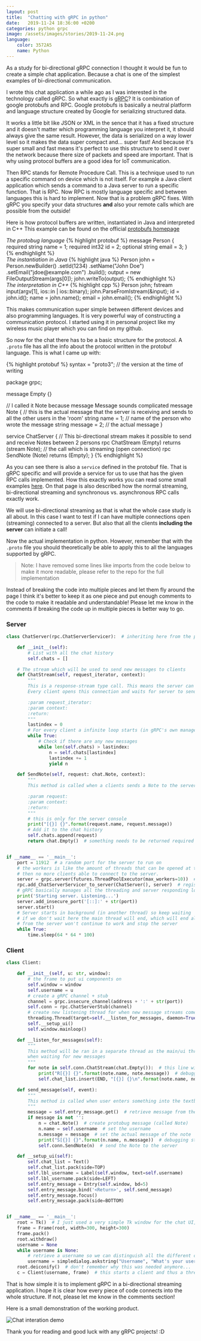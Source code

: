 ```yaml
---
layout: post
title:  "Chatting with gRPC in python"
date:   2019-11-24 18:36:00 +0200
categories: python grpc
image: /assets/images/stories/2019-11-24.png
language:
    color: 3572A5
    name: Python
---
```

As a study for bi-directional gRPC connection I thought it would be fun to create a simple chat application. Because a chat is one of the simplest examples of bi-directional communication.
<!--more-->

I wrote this chat application a while ago as I was interested in the technology called gRPC.
So what exactly is [gRPC](https://grpc.io/)? It is combination of google protobufs and RPC.
Google protobufs is basically a neutral platform and language structure created by Google for serializing structured data.

It works a little bit like JSON or XML in the sence that it has a fixed structure and it doesn't matter which programming language you interpret it, it should always give the same result.
However, the data is serialized on a way lower level so it makes the data super compact and... super fast! 
And because it's super small and fast means it's perfect to use this structure to send it over the network because there size of packets and speed are important.
That is why using protocol buffers are a good idea for IoT communication.

Then RPC stands for Remote Procedure Call. This is a technique used to run a specific command on device which is not itself.
For example a Java client application which sends a command to a Java server to run a specific function. That is RPC.
Now RPC is mostly language specific and between languages this is hard to implement. Now that is a problem gRPC fixes.
With gRPC you specify your data structures **and** also your remote calls which are possible from the outside! 

Here is how protocol buffers are written, instantiated in Java and interpreted in C++
This example can be found on the official [protobufs homepage](https://developers.google.com/protocol-buffers)

<div class="fat">
    <div class="row">
        <div class="col-sm-12 col-md-4">
        <i>The protobug language</i>
            {% highlight protobuf %}
message Person {
  required string name = 1;
  required int32 id = 2;
  optional string email = 3;
}
{% endhighlight %}
        </div>
        <div class="col-sm-12 col-md-4">
        <i>The instantiation in Java</i>
{% highlight java %}
Person john = Person.newBuilder()
    .setId(1234)
    .setName("John Doe")
    .setEmail("jdoe@example.com")
    .build();
output = new FileOutputStream(args[0]);
john.writeTo(output);
{% endhighlight %}
        </div>
        <div class="col-sm-12 col-md-4">
        <i>The interpretation in C++</i>
{% highlight cpp %}
Person john;
fstream input(argv[1],
    ios::in | ios::binary);
john.ParseFromIstream(&input);
id = john.id();
name = john.name();
email = john.email();
{% endhighlight %}
        </div>
    </div>
</div>

This makes communication super simple between different devices and also programming languages. It is very powerful
way of constructing a communication protocol. I started using it in personal project like my wireless music player which you
can find on my github.

So now for the chat there has to be a basic structure for the protocol. A `.proto` file has all the info about the protocol
written in the protobuf language. This is what I came up with:

{% highlight protobuf %}
syntax = "proto3"; // the version at the time of writing

package grpc;

message Empty {}

// I called it Note because message Message sounds complicated
message Note { // this is the actual message that the server is receiving and sends to all the other users in the 'room'
    string name = 1; // name of the person who wrote the message
    string message = 2; // the actual message
}

service ChatServer {
    // This bi-directional stream makes it possible to send and receive Notes between 2 persons
    rpc ChatStream (Empty) returns (stream Note); // the call which is streaming (open connection)
    rpc SendNote (Note) returns (Empty);
}
{% endhighlight %}

As you can see there is also a `service` defined in the protobuf file. That is gRPC specific and will provide a service
for us to use that has the given RPC calls implemented. How this exactly works you can read some small examples [here](https://grpc.io/docs/guides/concepts/).
On that page is also described how the normal streaming, bi-directional streaming and synchronous vs. asynchronous RPC calls exactly work.

We will use bi-directional streaming as that is what the whole case study is all about. In this case I want to test if I
can have multiple connections open (streaming) connected to a server. But also that all the clients **including the server** can
initiate a call!

Now the actual implementation in python. However, remember that with the `.proto` file you should theoretically be able to apply
this to all the languages supported by gRPC.

> Note: I have removed some lines like imports from the code below to make it more readable, please refer to the repo
> for the full implementation

Instead of breaking the code into multiple pieces and let them fly around the page I think it's better to keep it as one piece
and put enough comments to the code to make it readable and understandable! Please let me know in the comments if breaking the code
up in multiple pieces is better way to go.

### Server

```python
class ChatServer(rpc.ChatServerServicer):  # inheriting here from the protobuf rpc file which is generated

    def __init__(self):
        # List with all the chat history
        self.chats = []

    # The stream which will be used to send new messages to clients
    def ChatStream(self, request_iterator, context):
        """
        This is a response-stream type call. This means the server can keep sending messages
        Every client opens this connection and waits for server to send new messages

        :param request_iterator:
        :param context:
        :return:
        """
        lastindex = 0
        # For every client a infinite loop starts (in gRPC's own managed thread)
        while True:
            # Check if there are any new messages
            while len(self.chats) > lastindex:
                n = self.chats[lastindex]
                lastindex += 1
                yield n

    def SendNote(self, request: chat.Note, context):
        """
        This method is called when a clients sends a Note to the server.

        :param request:
        :param context:
        :return:
        """
        # this is only for the server console
        print("[{}] {}".format(request.name, request.message))
        # Add it to the chat history
        self.chats.append(request)
        return chat.Empty()  # something needs to be returned required by protobuf language, we just return empty msg


if __name__ == '__main__':
    port = 11912  # a random port for the server to run on
    # the workers is like the amount of threads that can be opened at the same time, when there are 10 clients connected
    # then no more clients able to connect to the server.
    server = grpc.server(futures.ThreadPoolExecutor(max_workers=10))  # create a gRPC server
    rpc.add_ChatServerServicer_to_server(ChatServer(), server)  # register the server to gRPC
    # gRPC basically manages all the threading and server responding logic, which is perfect!
    print('Starting server. Listening...')
    server.add_insecure_port('[::]:' + str(port))
    server.start()
    # Server starts in background (in another thread) so keep waiting
    # if we don't wait here the main thread will end, which will end all the child threads, and thus the threads
    # from the server won't continue to work and stop the server
    while True:
        time.sleep(64 * 64 * 100)
```

### Client

```python
class Client:

    def __init__(self, u: str, window):
        # the frame to put ui components on
        self.window = window
        self.username = u
        # create a gRPC channel + stub
        channel = grpc.insecure_channel(address + ':' + str(port))
        self.conn = rpc.ChatServerStub(channel)
        # create new listening thread for when new message streams come in
        threading.Thread(target=self.__listen_for_messages, daemon=True).start()
        self.__setup_ui()
        self.window.mainloop()

    def __listen_for_messages(self):
        """
        This method will be ran in a separate thread as the main/ui thread, because the for-in call is blocking
        when waiting for new messages
        """
        for note in self.conn.ChatStream(chat.Empty()):  # this line will wait for new messages from the server!
            print("R[{}] {}".format(note.name, note.message))  # debugging statement
            self.chat_list.insert(END, "[{}] {}\n".format(note.name, note.message))  # add the message to the UI

    def send_message(self, event):
        """
        This method is called when user enters something into the textbox
        """
        message = self.entry_message.get()  # retrieve message from the UI
        if message is not '':
            n = chat.Note()  # create protobug message (called Note)
            n.name = self.username  # set the username
            n.message = message  # set the actual message of the note
            print("S[{}] {}".format(n.name, n.message))  # debugging statement
            self.conn.SendNote(n)  # send the Note to the server

    def __setup_ui(self):
        self.chat_list = Text()
        self.chat_list.pack(side=TOP)
        self.lbl_username = Label(self.window, text=self.username)
        self.lbl_username.pack(side=LEFT)
        self.entry_message = Entry(self.window, bd=5)
        self.entry_message.bind('<Return>', self.send_message)
        self.entry_message.focus()
        self.entry_message.pack(side=BOTTOM)


if __name__ == '__main__':
    root = Tk()  # I just used a very simple Tk window for the chat UI, this can be replaced by anything
    frame = Frame(root, width=300, height=300)
    frame.pack()
    root.withdraw()
    username = None
    while username is None:
        # retrieve a username so we can distinguish all the different clients
        username = simpledialog.askstring("Username", "What's your username?", parent=root)
    root.deiconify()  # don't remember why this was needed anymore...
    c = Client(username, frame)  # this starts a client and thus a thread which keeps connection to server open
```

That is how simple it is to implement gRPC in a bi-directional streaming application. I hope it is clear how every piece
of code connects into the whole structure. If not, please let me know in the comments section! 

Here is a small demonstration of the working product.

![Chat interation demo](/assets/images/story-images/chat-system-inaction.gif)

Thank you for reading and good luck with any gRPC projects! :D

